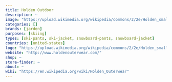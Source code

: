 ```yaml
---
title: Holden Outdoor
description: ~
image: "https://upload.wikimedia.org/wikipedia/commons/2/2e/Holden_small.jpg"
categories: []
brands: [jarden]
purposes: [skiing]
types: [ski-pants, ski-jacket, snowboard-pants, snowboard-jacket]
countries: [united-states]
logo: "https://upload.wikimedia.org/wikipedia/commons/2/2e/Holden_small.jpg"
website: "http://www.holdenouterwear.com/"
shop: ~
store-finder: ~
about: ~
wiki: "https://en.wikipedia.org/wiki/Holden_Outerwear"
---
```

